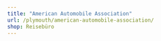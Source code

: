 ```yaml
---
title: "American Automobile Association"
url: /plymouth/american-automobile-association/
shop: Reisebüro
---
```

